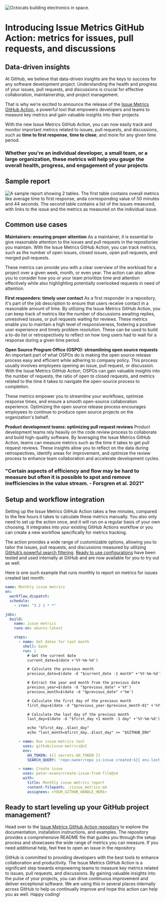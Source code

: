 ![Octocats building electronics in space.](https://github.com/github/github-ospo/assets/6935431/f57b1341-4d5f-4f32-96be-0c1049f4a5ec)

# Introducing Issue Metrics GitHub Action: metrics for issues, pull requests, and discussions

## Data-driven insights

At GitHub, we believe that data-driven insights are the keys to success for any software development project. Understanding the health and progress of your issues, pull requests, and discussions is crucial for effective collaboration, maintainership, and project management.

That is why we’re excited to announce the release of the [Issue Metrics GitHub Action](https://github.com/github/issue-metrics), a powerful tool that empowers developers and teams to measure key metrics and gain valuable insights into their projects.

With the new Issue Metrics GitHub Action, you can now easily track and monitor important metrics related to issues, pull requests, and discussions, such as **time to first response**, **time to close**, and more for any given time period.

### Whether you're an individual developer, a small team, or a large organization, these metrics will help you gauge the overall health, progress, and engagement of your projects

## Sample report

![A sample report showing 2 tables. The first table contains overall metrics like average time to first response, anda corresponding value of 50 minutes and 44 seconds. The second table contains a list of the issues measured, with links to the issue and the metrics as measured on the individual issue.](https://github.com/github/github-ospo/assets/6935431/2f369265-baa8-4067-8660-24b2ba75f4cf)

## Common use cases

**Maintainers: ensuring proper attention**
As a maintainer, it is essential to give reasonable attention to the issues and pull requests in the repositories you maintain. With the Issue Metrics GitHub Action, you can track metrics, such as the number of open issues, closed issues, open pull requests, and merged pull requests.

These metrics can provide you with a clear overview of the workload for a project over a given week, month, or even year. The action can also allow you to consider how you or your team prioritize time and attention effectively while also highlighting potentially overlooked requests in need of attention.

**First responders: timely user contact**
As a first responder in a repository, it's part of the job description to ensure that users receive contact in a reasonable amount of time. By utilizing the Issue Metrics GitHub Action, you can keep track of metrics like the number of discussions awaiting replies, unresolved issues, or pull requests waiting for reviews. These metrics enable you to maintain a high level of responsiveness, fostering a positive user experience and timely problem resolution. These can be used to build a to-do list or retrospectively to reflect on how long users had to wait for a response during a given time period.

**Open Source Program Office (OSPO): streamlining open source requests**
An important part of what OSPOs do is making the open source release process easy and efficient while adhering to company policy. This process usually involves employees opening an issue, pull request, or discussion. With the Issue Metrics GitHub Action, OSPOs can gain valuable insights into the number of requests, the ratio of open to closed requests, and metrics related to the time it takes to navigate the open-source process to completion.

These metrics empower you to streamline your workflows, optimize response times, and ensure a smooth open-source collaboration experience. Optimizing the open source release process encourages employees to continue to produce open source projects on the organization's behalf.

**Product development teams: optimizing pull request reviews**
Product development teams rely heavily on the code review process to collaborate and build high-quality software. By leveraging the Issue Metrics GitHub Action, teams can measure metrics such as the time it takes to get pull request reviews. These insights allow you to reflect on the data during retrospectives, identify areas for improvement, and optimize the review process to enhance team collaboration and accelerate development cycles.

### "Certain aspects of efficiency and flow may be hard to measure but often it is possible to spot and remove inefficiencies in the value stream. - Forsgren et al. 2021"

## Setup and workflow integration

Setting up the Issue Metrics GitHub Action takes a few minutes, compared to the few hours it takes to calculate these metrics manually. You also only need to set up the action once, and it will run on a regular basis of your own choosing. It integrates into your existing GitHub Actions workflow or you can create a new workflow specifically for metrics tracking.

The action provides a wide range of customizable options, allowing you to tailor the issues, pull requests, and discussions measured by utilizing [GitHub’s powerful search filtering](https://docs.github.com/en/issues/tracking-your-work-with-issues/filtering-and-searching-issues-and-pull-requests). [Ready to use configurations](https://github.com/github/issue-metrics#example-workflows) have been tested and used internally at GitHub and are now available for you to try out as well.

Here is one such example that runs monthly to report on metrics for issues created last month:

```yaml
name: Monthly issue metrics
on:
  workflow_dispatch:
  schedule:
    - cron: "3 2 1 * *"

jobs:
  build:
    name: issue metrics
    runs-on: ubuntu-latest

    steps:
      - name: Get dates for last month
        shell: bash
        run: |
          # Get the current date
          current_date=$(date +'%Y-%m-%d')

          # Calculate the previous month
          previous_date=$(date -d "$current_date -1 month" +'%Y-%m-%d')

          # Extract the year and month from the previous date
          previous_year=$(date -d "$previous_date" +'%Y')
          previous_month=$(date -d "$previous_date" +'%m')

          # Calculate the first day of the previous month
          first_day=$(date -d "$previous_year-$previous_month-01" +'%Y-%m-%d')

          # Calculate the last day of the previous month
          last_day=$(date -d "$first_day +1 month -1 day" +'%Y-%m-%d')

          echo "$first_day..$last_day"
          echo "last_month=$first_day..$last_day" >> "$GITHUB_ENV"

      - name: Run issue-metrics tool
        uses: github/issue-metrics@v2
        env:
          GH_TOKEN: ${{ secrets.GH_TOKEN }}
          SEARCH_QUERY: 'repo:owner/repo is:issue created:${{ env.last_month }} -reason:"not planned"'

      - name: Create issue
        uses: peter-evans/create-issue-from-file@v4
        with:
          title: Monthly issue metrics report
          content-filepath: ./issue_metrics.md
          assignees: <YOUR_GITHUB_HANDLE_HERE>
```

## Ready to start leveling up your GitHub project management?

Head over to the [Issue Metrics GitHub Action repository](https://github.com/github/issue-metrics) to explore the documentation, installation instructions, and examples. The repository provides a comprehensive README file that guides you through the setup process and showcases the wide range of metrics you can measure. If you need additional help, feel free to open an issue in the repository.

GitHub is committed to providing developers with the best tools to enhance collaboration and productivity. The Issue Metrics GitHub Action is a significant step towards empowering teams to measure key metrics related to issues, pull requests, and discussions. By gaining valuable insights into the pulse of your projects, you can drive continuous improvement and deliver exceptional software. We are using this in several places internally across GitHub to help us continually improve and hope this action can help you as well. Happy coding!
